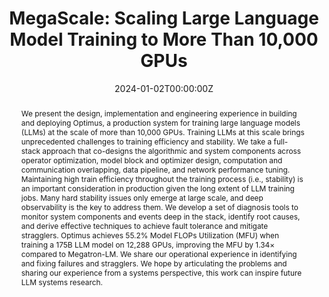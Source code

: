 ---
title: 'MegaScale: Scaling Large Language Model Training to More Than 10,000 GPUs'

# Authors
# If you created a profile for a user (e.g. the default `admin` user), write the username (folder name) here
# and it will be replaced with their full name and linked to their profile.
authors:
  - Ziheng Jiang
  - Haibin Lin
  - admin 
  - Qi Huang
  - Yangrui Chen
  - Zhi Zhang
  - Yanghua Peng
  - Xiang Li
  - Cong Xie
  - Shibiao Nong
  - Yulu Jia
  - Sun He
  - Hongmin Chen
  - Zhihao Bai
  - Qi Hou
  - Shipeng Yan 
  - Ding Zhou
  - Yiyao Sheng
  - Zhuo Jiang
  - Haohan Xu
  - Haoran Wei
  - Zhang Zhang
  - Pengfei Nie
  - Leqi Zou
  - Sida Zhao
  - Liang Xiang
  - Zherui Liu
  - Zhe Li
  - Xiaoying Jia
  - Jianxi Ye
  - Xin Jin
  - Xin Liu

# Author notes (optional)
author_notes:
  - 'Equal contribution'
  - 'Equal contribution'
  - 'Equal contribution'

date: "2024-01-02T00:00:00Z"
# doi: '10.48550/arXiv.2305.05920'

# Schedule page publish date (NOT publication's date).
# publishDate: '2023'

# Publication type.
# Legend: 0 = Uncategorized; 1 = Conference paper; 2 = Journal article;
# 3 = Preprint / Working Paper; 4 = Report; 5 = Book; 6 = Book section;
# 7 = Thesis; 8 = Patent
publication_types: ['1']

publication: In *21th USENIX Symposium on Networking Systems Design and Implementation* (CCF-A)
publication_short: In *NSDI 2024*

abstract: 'We present the design, implementation and engineering experience in building and deploying Optimus, a production system for training large language models (LLMs) at the scale of more than 10,000 GPUs. Training LLMs at this scale brings unprecedented challenges to training efficiency and stability. We take a full-stack approach that co-designs the algorithmic and system components across operator optimization, model block and optimizer design, computation and communication overlapping, data pipeline, and network performance tuning. Maintaining high train efficiency throughout the training process (i.e., stability) is an important consideration in production given the long extent of LLM training jobs. Many hard stability issues only emerge at large scale, and deep observability is the key to address them. We develop a set of diagnosis tools to monitor system components and events deep in the stack, identify root causes, and derive effective techniques to achieve fault tolerance and mitigate stragglers. Optimus achieves 55.2% Model FLOPs Utilization (MFU) when training a 175B LLM model on 12,288 GPUs, improving the MFU by 1.34× compared to Megatron-LM. We share our operational experience in identifying and fixing failures and stragglers. We hope by articulating the problems and sharing our experience from a systems perspective, this work can inspire future LLM systems research.'
 
# Summary. An optional shortened abstract.
tags: []

# Display this page in the Featured widget?
featured: true

# Custom links (uncomment lines below)
# links:
# - name: Custom Link
#   url: http://example.org
url_pdf: 'https://arxiv.org/pdf/2402.15627'
url_code: 'https://github.com/volcengine/veScale'
url_dataset: ''
url_poster: ''
url_project: ''
url_slides: 'https://www.usenix.org/system/files/nsdi24_slides-jiang_ziheng.pdf'
url_source: ''
url_video: 'https://www.youtube.com/watch?v=qa6q7J0hVUI'

# Featured image
# To use, add an image named `featured.jpg/png` to your page's folder.
# image:
#   caption: 'Image credit: [**Unsplash**](https://unsplash.com/photos/pLCdAaMFLTE)'
#   focal_point: ''
#   preview_only: false

# Associated Projects (optional).
#   Associate this publication with one or more of your projects.
#   Simply enter your project's folder or file name without extension.
#   E.g. `internal-project` references `content/project/internal-project/index.md`.
#   Otherwise, set `projects: []`.
# projects:
#   - example

# Slides (optional).
#   Associate this publication with Markdown slides.
#   Simply enter your slide deck's filename without extension.
#   E.g. `slides: "example"` references `content/slides/example/index.md`.
#   Otherwise, set `slides: ""`.
# slides: example
---